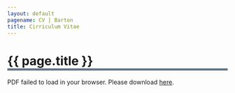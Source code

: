 ```yaml
---
layout: default
pagename: CV | Barton
title: Cirriculum Vitae
---
```

<h1 style="border-bottom: 5px solid #647889;">{{ page.title }}</h1>

<object data="https://seanlinnaeusbarton.github.io/cv/WebsiteCV.pdf" type="application/pdf" style="width:100%;height:100%;">
    <p>PDF failed to load in your browser. Please download <a href="http://seanlinnaeusbarton.github.io/cv/WebsiteCV.pdf ">here</a>.</p>
</object>




